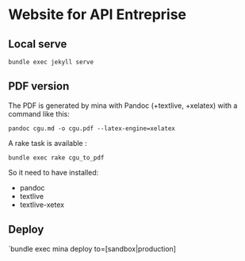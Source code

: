 # Website for API Entreprise

## Local serve
`bundle exec jekyll serve`

## PDF version
The PDF is generated by mina with Pandoc (+textlive, +xelatex) with a command like this:

`pandoc cgu.md -o cgu.pdf --latex-engine=xelatex`

A rake task is available :

`bundle exec rake cgu_to_pdf`

So it need to have installed:

- pandoc
- textlive
- textlive-xetex

## Deploy
`bundle exec mina deploy to=[sandbox|production]
